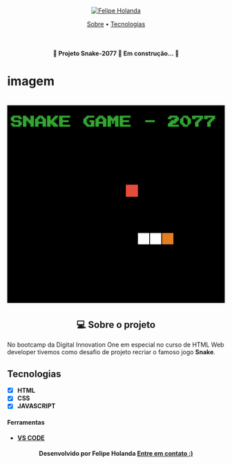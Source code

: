 <p align="center">
   <a href="https://www.linkedin.com/in/felipe-holanda-de-freitas-3a91281a2/">
      <img alt="Felipe Holanda" src="https://img.shields.io/badge/-Felipe Holanda-blue?style=flat&logo=Linkedin&logoColor=bluee" />
   </a>
</p>

<p align="center">
  <a href="#-sobre-o-projeto">Sobre</a> •
  <a href="#tecnologias">Tecnologias</a>
</p>
<br>

<p align="center">
 <h4 align="center"> 🚧 Projeto Snake-2077 🚀 Em construção... 🚧
  </h4>

# imagem

<h1 align="center">
   <img alt="Readme" title="Readme" src="Animação.gif"/>
</h1>

<!--Sobre o projeto-->
<h2 align="center">💻 Sobre o projeto</h2>

No bootcamp da Digital Innovation One em especial no curso de HTML Web developer  tivemos como desafio de projeto recriar o famoso jogo **Snake**.


## Tecnologias

- [x] **HTML**
- [x] **CSS**
- [x] **JAVASCRIPT**

#### Ferramentas

- [**VS CODE**](https://code.visualstudio.com/)


<h4 align=center>Desenvolvido por Felipe Holanda <a href="https://www.linkedin.com/in/felipe-holanda-de-freitas-3a91281a2/"><strong>Entre em contato</strong> :)</a></a></h4>




